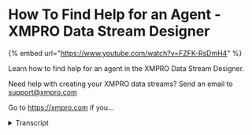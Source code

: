 # How To Find Help for an Agent - XMPRO Data Stream Designer
{% embed url="https://www.youtube.com/watch?v=FZFK-RsDmH4" %}



Learn how to find help for an agent in the XMPRO Data Stream Designer. 

Need help with creating your XMPRO data streams? Send an email to support@xmpro.com 

Go to https://xmpro.com if you...
<details>
<summary>Transcript</summary>Learn how to find help for an agent in the XMPRO Data Stream Designer. 

Need help with creating your XMPRO data streams? Send an email to support@xmpro.com 

Go to https://xmpro.com if you...
welcome to another training video from

Exim Pro today we will be looking at how

to find help for an agent I have a

sequel listener agent here and I am

unsure how to use this agent how I would

go about finding help documentation for

the agent would be to click on it and

then click on the help button that

appears which will bring up some helpful

documentation about this agent each

agent has its own help page so if you

click on another agent and then click on

the Help button it will open its own

documentation there and this is how you

find out for an agent
</details>